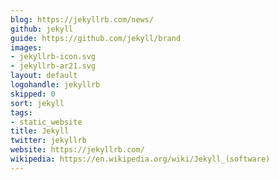 ```yaml
---
blog: https://jekyllrb.com/news/
github: jekyll
guide: https://github.com/jekyll/brand
images:
- jekyllrb-icon.svg
- jekyllrb-ar21.svg
layout: default
logohandle: jekyllrb
skipped: 0
sort: jekyll
tags:
- static_website
title: Jekyll
twitter: jekyllrb
website: https://jekyllrb.com/
wikipedia: https://en.wikipedia.org/wiki/Jekyll_(software)
---
```

